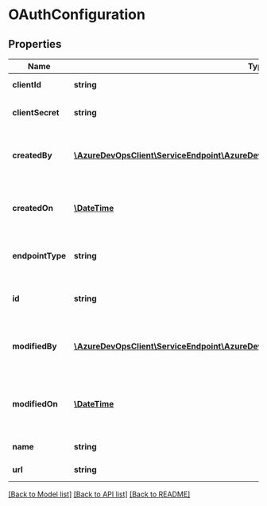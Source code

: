 # OAuthConfiguration

## Properties
Name | Type | Description | Notes
------------ | ------------- | ------------- | -------------
**clientId** | **string** | Gets or sets the ClientId | [optional] 
**clientSecret** | **string** | Gets or sets the ClientSecret | [optional] 
**createdBy** | [**\AzureDevOpsClient\ServiceEndpoint\AzureDevOpsClient\ServiceEndpoint\Model\IdentityRef**](IdentityRef.md) | Gets or sets the identity who created the config. | [optional] 
**createdOn** | [**\DateTime**](\DateTime.md) | Gets or sets the time when config was created. | [optional] 
**endpointType** | **string** | Gets or sets the type of the endpoint. | [optional] 
**id** | **string** | Gets or sets the unique identifier of this field | [optional] 
**modifiedBy** | [**\AzureDevOpsClient\ServiceEndpoint\AzureDevOpsClient\ServiceEndpoint\Model\IdentityRef**](IdentityRef.md) | Gets or sets the identity who modified the config. | [optional] 
**modifiedOn** | [**\DateTime**](\DateTime.md) | Gets or sets the time when variable group was modified | [optional] 
**name** | **string** | Gets or sets the name | [optional] 
**url** | **string** | Gets or sets the Url | [optional] 

[[Back to Model list]](../README.md#documentation-for-models) [[Back to API list]](../README.md#documentation-for-api-endpoints) [[Back to README]](../README.md)


